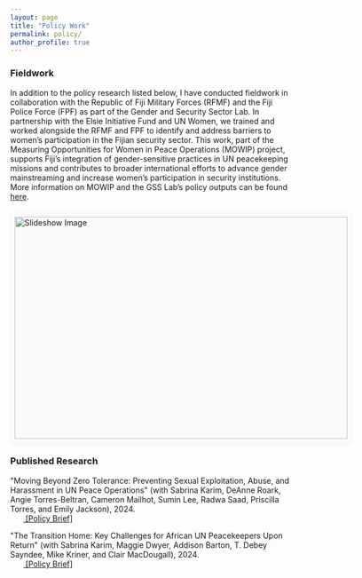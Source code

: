 ```yaml
---
layout: page
title: "Policy Work"
permalink: policy/
author_profile: true
---
```


### Fieldwork

In addition to the policy research listed below, I have conducted fieldwork in collaboration with the Republic of Fiji Military Forces (RFMF) and the Fiji Police Force (FPF) as part of the Gender and Security Sector Lab. In partnership with the Elsie Initiative Fund and UN Women, we trained and worked alongside the RFMF and FPF to identify and address barriers to women’s participation in the Fijian security sector. This work, part of the Measuring Opportunities for Women in Peace Operations (MOWIP) project, supports Fiji’s integration of gender-sensitive practices in UN peacekeeping missions and contributes to broader international efforts to advance gender mainstreaming and increase women’s participation in security institutions. More information on MOWIP and the GSS Lab’s policy outputs can be found [here](https://www.sabrinamkarim.com/policy).

<style>
#slideshow-container {
  width: 600px;
  height: 400px;
  background-color: #fafafa;    /* very light grey */
  padding: 8px;                 /* gives a little breathing room */
  border-radius: 6px;           /* match your corner style */
  box-shadow: 0 2px 6px rgba(0,0,0,0.05);  /* whisper‑light shadow */
  margin: 20px auto;            /* center it and add vertical space */
}

  #slideshow-container img {
    width: 100%;
    height: 100%;
    object-fit: contain;
    object-position: center;
    display: block;
  }
</style>

<div id="slideshow-container">
  <img id="slideshow-image" src="" alt="Slideshow Image">
</div>
<script src="{{ '/assets/js/slideshow_fieldwork.js' | relative_url }}"></script>
<script>startSlideshow();</script>


### Published Research

"Moving Beyond Zero Tolerance: Preventing Sexual Exploitation, Abuse, and Harassment in UN Peace Operations" (with Sabrina Karim, DeAnne Roark, Angie Torres-Beltran, Cameron Mailhot, Sumin Lee, Radwa Saad, Priscilla Torres, and Emily Jackson), 2024.
<br>&nbsp;&nbsp;&nbsp;&nbsp;&nbsp;&nbsp;<span style="padding-right:5%"><a href='{{ "https://static1.squarespace.com/static/61fbe2ea4da6917124d884ea/t/6671cc4d529c11049c1ea098/1718733901950/GSS+Lab+Policy+Brief_1_Moving+Beyond+Zero+Tolerance.pdf"}}'><i class='fas fa-file-pdf'></i> [Policy Brief]</a></span>


"The Transition Home: Key Challenges for African UN Peacekeepers Upon Return" (with Sabrina Karim, Maggie Dwyer, Addison Barton, T. Debey Sayndee, Mike Kriner, and Clair MacDougall), 2024.
<br>&nbsp;&nbsp;&nbsp;&nbsp;&nbsp;&nbsp;<span style="padding-right:5%"><a href='{{ "https://static1.squarespace.com/static/61fbe2ea4da6917124d884ea/t/671a6c15624abf60aade2c6a/1729784853715/Policy+Brief_2_The+Transition+Home.pdf"}}'><i class='fas fa-file-pdf'></i> [Policy Brief]</a></span>